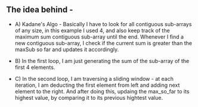 ## The idea behind -
- A) Kadane's Algo - Basically I have to look for all contiguous sub-arrays of any size, in this example I used 4, and  also keep track of the maximum sum contiguous sub-array until the end. Whenever I find a new contiguous sub-array, I    check if the current sum is greater than the maxSub so far and updates it accordingly.

- B) In the first loop, I am just generating the sum of the sub-array of the first 4 elements.
- C) In the second loop, I am traversing a sliding window - at each iteration, I am deducting the first element from left and adding next element to the right. And after doing this, updaing the max_so_far to its highest value, by comparing it to its previous hightest value.
